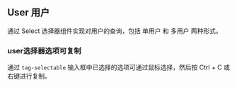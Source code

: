 <div class="demo-header">
<p class="overviewicon">
  <span class="wapi-form-user"/>
</p>

## User 用户

<nova-uxlink widget-name="User"></nova-uxlink>

通过 Select 选择器组件实现对用户的查询，包括 单用户 和 多用户 两种形式。
</div>

### user选择器选项可复制

通过 `tag-selectable` 输入框中已选择的选项可通过鼠标选择，然后按 Ctrl + C 或右键进行复制。

<nova-demo-view link="user/tag-copy"></nova-demo-view>

<br>
